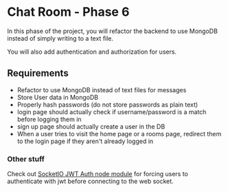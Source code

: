 # Chat Room - Phase 6

In this phase of the project, you will refactor the backend to use MongoDB instead of simply writing to a text file.

You will also add authentication and authorization for users.

## Requirements

* Refactor to use MongoDB instead of text files for messages
* Store User data in MongoDB
* Properly hash passwords (do not store passwords as plain text)
* login page should actually check if username/password is a match before logging them in
* sign up page should actually create a user in the DB
* When a user tries to visit the home page or a rooms page, redirect them to the login page if they aren't already logged in

### Other stuff

Check out [SocketIO JWT Auth node module](https://www.npmjs.com/package/socketio-jwt-auth) for forcing users to authenticate with jwt before connecting to the web socket.
